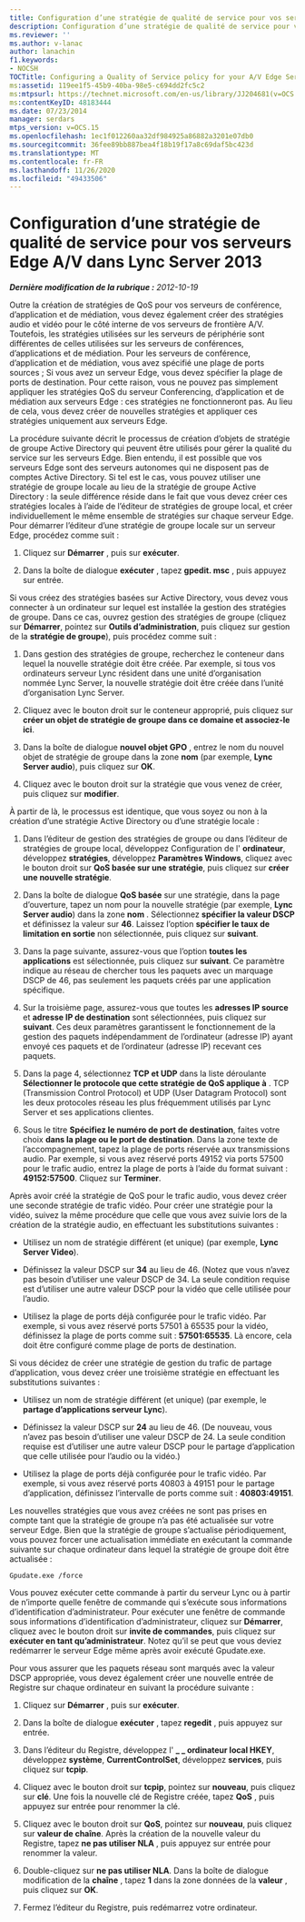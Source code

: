 ```yaml
---
title: Configuration d’une stratégie de qualité de service pour vos serveurs Edge A/V
description: Configuration d’une stratégie de qualité de service pour vos serveurs Edge A/V.
ms.reviewer: ''
ms.author: v-lanac
author: lanachin
f1.keywords:
- NOCSH
TOCTitle: Configuring a Quality of Service policy for your A/V Edge Servers
ms:assetid: 119ee1f5-45b9-40ba-98e5-c694dd2fc5c2
ms:mtpsurl: https://technet.microsoft.com/en-us/library/JJ204681(v=OCS.15)
ms:contentKeyID: 48183444
ms.date: 07/23/2014
manager: serdars
mtps_version: v=OCS.15
ms.openlocfilehash: 1ec1f012260aa32df984925a86882a3201e07db0
ms.sourcegitcommit: 36fee89bb887bea4f18b19f17a8c69daf5bc423d
ms.translationtype: MT
ms.contentlocale: fr-FR
ms.lasthandoff: 11/26/2020
ms.locfileid: "49433506"
---
```

# <a name="configuring-a-quality-of-service-policy-for-your-av-edge-servers-in-lync-server-2013"></a>Configuration d’une stratégie de qualité de service pour vos serveurs Edge A/V dans Lync Server 2013

<div data-xmlns="http://www.w3.org/1999/xhtml">

<div class="topic" data-xmlns="http://www.w3.org/1999/xhtml" data-msxsl="urn:schemas-microsoft-com:xslt" data-cs="https://msdn.microsoft.com/">

<div data-asp="https://msdn2.microsoft.com/asp">



</div>

<div id="mainSection">

<div id="mainBody">

<span> </span>

_**Dernière modification de la rubrique :** 2012-10-19_

Outre la création de stratégies de QoS pour vos serveurs de conférence, d’application et de médiation, vous devez également créer des stratégies audio et vidéo pour le côté interne de vos serveurs de frontière A/V. Toutefois, les stratégies utilisées sur les serveurs de périphérie sont différentes de celles utilisées sur les serveurs de conférences, d’applications et de médiation. Pour les serveurs de conférence, d’application et de médiation, vous avez spécifié une plage de ports sources ; Si vous avez un serveur Edge, vous devez spécifier la plage de ports de destination. Pour cette raison, vous ne pouvez pas simplement appliquer les stratégies QoS du serveur Conferencing, d’application et de médiation aux serveurs Edge : ces stratégies ne fonctionneront pas. Au lieu de cela, vous devez créer de nouvelles stratégies et appliquer ces stratégies uniquement aux serveurs Edge.

La procédure suivante décrit le processus de création d’objets de stratégie de groupe Active Directory qui peuvent être utilisés pour gérer la qualité du service sur les serveurs Edge. Bien entendu, il est possible que vos serveurs Edge sont des serveurs autonomes qui ne disposent pas de comptes Active Directory. Si tel est le cas, vous pouvez utiliser une stratégie de groupe locale au lieu de la stratégie de groupe Active Directory : la seule différence réside dans le fait que vous devez créer ces stratégies locales à l’aide de l’éditeur de stratégies de groupe local, et créer individuellement le même ensemble de stratégies sur chaque serveur Edge. Pour démarrer l’éditeur d’une stratégie de groupe locale sur un serveur Edge, procédez comme suit :

1.  Cliquez sur **Démarrer** , puis sur **exécuter**.

2.  Dans la boîte de dialogue **exécuter** , tapez **gpedit. msc** , puis appuyez sur entrée.

Si vous créez des stratégies basées sur Active Directory, vous devez vous connecter à un ordinateur sur lequel est installée la gestion des stratégies de groupe. Dans ce cas, ouvrez gestion des stratégies de groupe (cliquez sur **Démarrer**, pointez sur **Outils d’administration**, puis cliquez sur gestion de la **stratégie de groupe**), puis procédez comme suit :

1.  Dans gestion des stratégies de groupe, recherchez le conteneur dans lequel la nouvelle stratégie doit être créée. Par exemple, si tous vos ordinateurs serveur Lync résident dans une unité d’organisation nommée Lync Server, la nouvelle stratégie doit être créée dans l’unité d’organisation Lync Server.

2.  Cliquez avec le bouton droit sur le conteneur approprié, puis cliquez sur **créer un objet de stratégie de groupe dans ce domaine et associez-le ici**.

3.  Dans la boîte de dialogue **nouvel objet GPO** , entrez le nom du nouvel objet de stratégie de groupe dans la zone **nom** (par exemple, **Lync Server audio**), puis cliquez sur **OK**.

4.  Cliquez avec le bouton droit sur la stratégie que vous venez de créer, puis cliquez sur **modifier**.

À partir de là, le processus est identique, que vous soyez ou non à la création d’une stratégie Active Directory ou d’une stratégie locale :

1.  Dans l’éditeur de gestion des stratégies de groupe ou dans l’éditeur de stratégies de groupe local, développez Configuration de l' **ordinateur**, développez **stratégies**, développez **Paramètres Windows**, cliquez avec le bouton droit sur **QoS basée sur une stratégie**, puis cliquez sur **créer une nouvelle stratégie**.

2.  Dans la boîte de dialogue **QoS basée** sur une stratégie, dans la page d’ouverture, tapez un nom pour la nouvelle stratégie (par exemple, **Lync Server audio**) dans la zone **nom** . Sélectionnez **spécifier la valeur DSCP** et définissez la valeur sur **46**. Laissez l’option **spécifier le taux de limitation en sortie** non sélectionnée, puis cliquez sur **suivant**.

3.  Dans la page suivante, assurez-vous que l’option **toutes les applications** est sélectionnée, puis cliquez sur **suivant**. Ce paramètre indique au réseau de chercher tous les paquets avec un marquage DSCP de 46, pas seulement les paquets créés par une application spécifique.

4.  Sur la troisième page, assurez-vous que toutes les **adresses IP source** et **adresse IP de destination** sont sélectionnées, puis cliquez sur **suivant**. Ces deux paramètres garantissent le fonctionnement de la gestion des paquets indépendamment de l’ordinateur (adresse IP) ayant envoyé ces paquets et de l’ordinateur (adresse IP) recevant ces paquets.

5.  Dans la page 4, sélectionnez **TCP et UDP** dans la liste déroulante **Sélectionner le protocole que cette stratégie de QoS applique à** . TCP (Transmission Control Protocol) et UDP (User Datagram Protocol) sont les deux protocoles réseau les plus fréquemment utilisés par Lync Server et ses applications clientes.

6.  Sous le titre **Spécifiez le numéro de port de destination**, faites votre choix **dans la plage ou le port de destination**. Dans la zone texte de l’accompagnement, tapez la plage de ports réservée aux transmissions audio. Par exemple, si vous avez réservé ports 49152 via ports 57500 pour le trafic audio, entrez la plage de ports à l’aide du format suivant : **49152:57500**. Cliquez sur **Terminer**.

Après avoir créé la stratégie de QoS pour le trafic audio, vous devez créer une seconde stratégie de trafic vidéo. Pour créer une stratégie pour la vidéo, suivez la même procédure que celle que vous avez suivie lors de la création de la stratégie audio, en effectuant les substitutions suivantes :

  - Utilisez un nom de stratégie différent (et unique) (par exemple, **Lync Server Video**).

  - Définissez la valeur DSCP sur **34** au lieu de 46. (Notez que vous n’avez pas besoin d’utiliser une valeur DSCP de 34. La seule condition requise est d’utiliser une autre valeur DSCP pour la vidéo que celle utilisée pour l’audio.

  - Utilisez la plage de ports déjà configurée pour le trafic vidéo. Par exemple, si vous avez réservé ports 57501 à 65535 pour la vidéo, définissez la plage de ports comme suit : **57501:65535**. Là encore, cela doit être configuré comme plage de ports de destination.

Si vous décidez de créer une stratégie de gestion du trafic de partage d’application, vous devez créer une troisième stratégie en effectuant les substitutions suivantes :

  - Utilisez un nom de stratégie différent (et unique) (par exemple, le **partage d’applications serveur Lync**).

  - Définissez la valeur DSCP sur **24** au lieu de 46. (De nouveau, vous n’avez pas besoin d’utiliser une valeur DSCP de 24. La seule condition requise est d’utiliser une autre valeur DSCP pour le partage d’application que celle utilisée pour l’audio ou la vidéo.)

  - Utilisez la plage de ports déjà configurée pour le trafic vidéo. Par exemple, si vous avez réservé ports 40803 à 49151 pour le partage d’application, définissez l’intervalle de ports comme suit : **40803:49151**.

Les nouvelles stratégies que vous avez créées ne sont pas prises en compte tant que la stratégie de groupe n’a pas été actualisée sur votre serveur Edge. Bien que la stratégie de groupe s’actualise périodiquement, vous pouvez forcer une actualisation immédiate en exécutant la commande suivante sur chaque ordinateur dans lequel la stratégie de groupe doit être actualisée :

    Gpudate.exe /force

Vous pouvez exécuter cette commande à partir du serveur Lync ou à partir de n’importe quelle fenêtre de commande qui s’exécute sous informations d’identification d’administrateur. Pour exécuter une fenêtre de commande sous informations d’identification d’administrateur, cliquez sur **Démarrer**, cliquez avec le bouton droit sur **invite de commandes**, puis cliquez sur **exécuter en tant qu’administrateur**. Notez qu’il se peut que vous deviez redémarrer le serveur Edge même après avoir exécuté Gpudate.exe.

Pour vous assurer que les paquets réseau sont marqués avec la valeur DSCP appropriée, vous devez également créer une nouvelle entrée de Registre sur chaque ordinateur en suivant la procédure suivante :

1.  Cliquez sur **Démarrer** , puis sur **exécuter**.

2.  Dans la boîte de dialogue **exécuter** , tapez **regedit** , puis appuyez sur entrée.

3.  Dans l’éditeur du Registre, développez l' **\_ \_ ordinateur local HKEY**, développez **système**, **CurrentControlSet**, développez **services**, puis cliquez sur **tcpip**.

4.  Cliquez avec le bouton droit sur **tcpip**, pointez sur **nouveau**, puis cliquez sur **clé**. Une fois la nouvelle clé de Registre créée, tapez **QoS** , puis appuyez sur entrée pour renommer la clé.

5.  Cliquez avec le bouton droit sur **QoS**, pointez sur **nouveau**, puis cliquez sur **valeur de chaîne**. Après la création de la nouvelle valeur du Registre, tapez **ne pas utiliser NLA** , puis appuyez sur entrée pour renommer la valeur.

6.  Double-cliquez sur **ne pas utiliser NLA**. Dans la boîte de dialogue modification de la **chaîne** , tapez **1** dans la zone données de la **valeur** , puis cliquez sur **OK**.

7.  Fermez l’éditeur du Registre, puis redémarrez votre ordinateur.

</div>

<span> </span>

</div>

</div>

</div>

